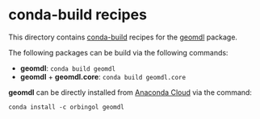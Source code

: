 # conda-build recipes

This directory contains [conda-build](https://conda.io/docs/user-guide/tasks/build-packages/index.html) recipes for the
[geomdl](https://pypi.org/project/geomdl/) package.

The following packages can be build via the following commands:

* **geomdl**: `conda build geomdl`
* **geomdl** + **geomdl.core**: `conda build geomdl.core`

**geomdl** can be directly installed from [Anaconda Cloud](https://anaconda.org/orbingol/geomdl) via the command:

`conda install -c orbingol geomdl`
